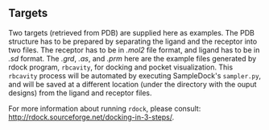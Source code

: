 ## Targets
Two targets (retrieved from PDB) are supplied here as examples. The PDB structure has to be prepared by separating the ligand and the receptor into two files. 
The receptor has to be in *.mol2* file format, and ligand has to be in *.sd* format.
The *.grd*, *.as*, and *.prm* here are the example files generated by rdock program, `rbcavity`, for docking and pocket visualization. 
This `rbcavity` process will be automated by executing SampleDock's `sampler.py`, and will be saved at a different location (under the directory with the ouput designs) from the ligand and receptor files. 

For more information about running `rdock`, please consult: http://rdock.sourceforge.net/docking-in-3-steps/.